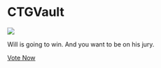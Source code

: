 # CTGVault

[![](https://ctg.vote/preview2.png)](https://ctg.vote)

Will is going to win. And you want to be on his jury.

[Vote Now](https://ctg.vote)
